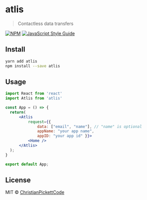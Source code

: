 # atlis

> Contactless data transfers

[![NPM](https://img.shields.io/npm/v/atlis.svg)](https://www.npmjs.com/package/atlis) [![JavaScript Style Guide](https://img.shields.io/badge/code_style-standard-brightgreen.svg)](https://standardjs.com)

## Install

```bash
yarn add atlis
npm install --save atlis
```

## Usage

```jsx
import React from 'react'
import Atlis from 'atlis'

const App = () => {
  return(
      <Atlis 
          request={{ 
              data: ["email", "name"], // "name" is optional
              appName: "your app name", 
              appID: "your app id" }}>
          <Home />
      </Atlis>
  ); 
}

export default App;
```

## License

MIT © [ChristianPickettCode](https://github.com/ChristianPickettCode)
